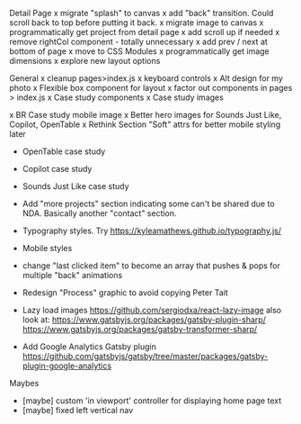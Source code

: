 


Detail Page
x migrate "splash" to canvas
x add "back" transition. Could scroll back to top before putting it back.
x migrate image to canvas
x programmatically get project from detail page
x add scroll up if needed
x remove rightCol component - totally unnecessary
x add prev / next at bottom of page
x move to CSS Modules
x programmatically get image dimensions
x explore new layout options

General
x cleanup pages>index.js
x keyboard controls
x Alt design for my photo
x Flexible box component for layout
x factor out components in pages > index.js
x Case study components
x Case study images


x BR Case study mobile image
x Better hero images for Sounds Just Like, Copilot, OpenTable
x Rethink Section "Soft" attrs for better mobile styling later

- OpenTable case study
- Copilot case study
- Sounds Just Like case study

- Add "more projects" section indicating some can't be shared due to NDA. Basically another "contact" section.


- Typography styles. Try https://kyleamathews.github.io/typography.js/
- Mobile styles
- change "last clicked item" to become an array that pushes & pops for multiple "back" animations
- Redesign "Process" graphic to avoid copying Peter Tait

- Lazy load images https://github.com/sergiodxa/react-lazy-image
  also look at:
      https://www.gatsbyjs.org/packages/gatsby-plugin-sharp/
      https://www.gatsbyjs.org/packages/gatsby-transformer-sharp/

- Add Google Analytics Gatsby plugin https://github.com/gatsbyjs/gatsby/tree/master/packages/gatsby-plugin-google-analytics



Maybes
- [maybe] custom 'in viewport' controller for displaying home page text
- [maybe] fixed left vertical nav
